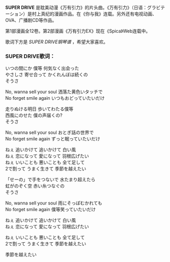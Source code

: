 

**SUPER DRIVE**
是耽美动漫《万有引力》的片头曲。《万有引力》（日语：グラビテーション）是村上真纪的漫画作品。在《你与我》连载。另外还有电视动画、OVA、广播剧CD等作品。

  
第1部漫画全12卷。第2部漫画《万有引力EX》现在《Spica》Web连载中。

  
歌词下方是 _SUPER DRIVE钢琴谱_ ，希望大家喜欢。

### SUPER DRIVE歌词：

いつの間にか 僕等 何気なく出会った  
やさしさ 寄せ合って かくれんぼは続くの  
そうさ

No, wanna sell your soul 洒落た黄色いタッチで  
No forget smile again いつもおどっていたいだけ

走りぬける明日 歩いてわたる僕等  
西風にのせた 僕の声届くの?  
そうさ

No, wanna sell your soul おとぎ話の世界で  
No forget smile again ずっと眠っていたいだけ

ねぇ 追いかけて 追いかけて 白い風  
ねぇ 恋になって 愛になって 羽根広げたい  
ねぇ いいことも 悪いことも 全て足して  
2で割って うまく生きて 季節を越えたい

「せーの」で手をつないで 水たまり超えたら  
虹がのぞく空 赤い糸つなぐの  
そうさ

No, wanna sell your soul 雨にそっぽむかれても  
No forget smile again 僕等笑っていたいだけ

ねぇ 追いかけて 追いかけて 白い風  
ねぇ 恋になって 愛になって 羽根広げたい

ねぇ いいことも 悪いことも 全て足して  
2で割って うまく生きて 季節を越えたい

季節を越えたい

